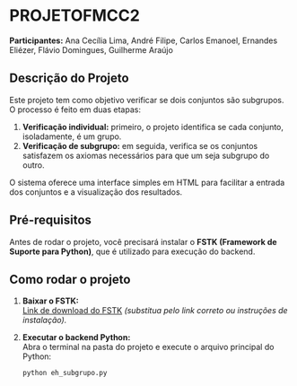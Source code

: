 # PROJETOFMCC2

**Participantes:** Ana Cecília Lima, André Filipe, Carlos Emanoel, Ernandes Eliézer, Flávio Domingues, Guilherme Araújo

## Descrição do Projeto

Este projeto tem como objetivo verificar se dois conjuntos são subgrupos. O processo é feito em duas etapas:

1. **Verificação individual:** primeiro, o projeto identifica se cada conjunto, isoladamente, é um grupo.
2. **Verificação de subgrupo:** em seguida, verifica se os conjuntos satisfazem os axiomas necessários para que um seja subgrupo do outro.

O sistema oferece uma interface simples em HTML para facilitar a entrada dos conjuntos e a visualização dos resultados.

## Pré-requisitos

Antes de rodar o projeto, você precisará instalar o **FSTK (Framework de Suporte para Python)**, que é utilizado para execução do backend.

## Como rodar o projeto

1. **Baixar o FSTK:**  
   [Link de download do FSTK](#) *(substitua pelo link correto ou instruções de instalação).*

2. **Executar o backend Python:**  
   Abra o terminal na pasta do projeto e execute o arquivo principal do Python:  
   ```bash
   python eh_subgrupo.py
